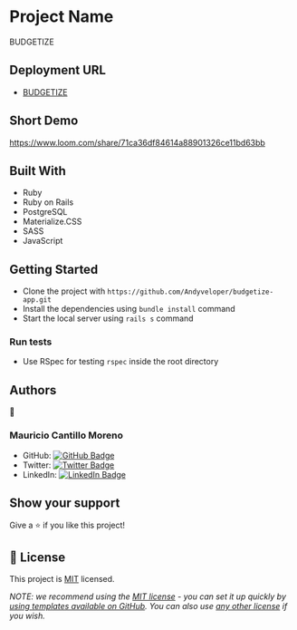 # Project Name

BUDGETIZE

## Deployment URL

- [BUDGETIZE](https://budgetize-app-andyveloper.herokuapp.com/)

## Short Demo

https://www.loom.com/share/71ca36df84614a88901326ce11bd63bb

## Built With

- Ruby
- Ruby on Rails
- PostgreSQL
- Materialize.CSS
- SASS
- JavaScript

## Getting Started

- Clone the project with `https://github.com/Andyveloper/budgetize-app.git`
- Install the dependencies using `bundle install` command
- Start the local server using `rails s` command

### Run tests

- Use RSpec for testing `rspec` inside the root directory

## Authors

👤

### Mauricio Cantillo Moreno

- GitHub: [![GitHub Badge](https://img.shields.io/badge/-Andyveloper-white?logo=GitHub&logoColor=181717&style=plastic)](https://github.com/Andyveloper)
- Twitter: [![Twitter Badge](https://img.shields.io/badge/-MauroCantillo_-white?logo=Twitter&logoColor=1DA1F2&style=plastic)](https://twitter.com/MauroCantillo_)
- LinkedIn: [![LinkedIn Badge](https://img.shields.io/badge/-Mauricio_Cantillo_Moreno-white?logo=LinkedIn&logoColor=1DA1F2&style=plastic)](https://www.linkedin.com/in/mauricio-cantillo-moreno/)

## Show your support

Give a ⭐️ if you like this project!

## 📝 License

This project is [MIT](./LICENSE) licensed.

_NOTE: we recommend using the [MIT license](https://choosealicense.com/licenses/mit/) - you can set it up quickly by [using templates available on GitHub](https://docs.github.com/en/communities/setting-up-your-project-for-healthy-contributions/adding-a-license-to-a-repository). You can also use [any other license](https://choosealicense.com/licenses/) if you wish._

